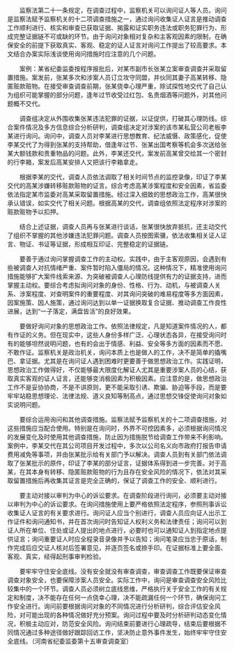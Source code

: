 　　监察法第二十一条规定，在调查过程中，监察机关可以询问证人等人员。询问是监察法赋予监察机关的十二项调查措施之一，通过询问收集证人证言是推动调查工作顺利进行、核实和审查已获取证据、揭露和证实职务违法或职务犯罪行为、形成完整证据链不可或缺的环节。由于询问对象相对复杂和主客观因素的限制，在确保安全的前提下获取真实、客观、稳定的证人证言对询问工作提出了较高要求。本文结合办案实际浅谈使用询问措施时应注意的几个问题。

　　案例：某省纪委监委按程序报批后，对某市副市长张某立案审查调查并采取留置措施。案发前，张某多次和涉案人员订立攻守同盟，并伙同其妻子高某转移、隐匿赃款赃物。在接受审查调查前期，张某侥幸心理严重，除试探性地交代了自己认为组织可能掌握的部分问题，逢年过节收受过红包、名贵烟酒等问题外，对其他问题概不交代。

　　调查组决定从外围收集张某违法犯罪的证据，以证促供，打破其心理防线。综合案件情况及多方信息综合分析研判，调查组决定对涉案的该市某私营公司老板李某进行询问。询问中，调查人员对李某进行思想教育、纪法威慑、政策感化，促使李某交代了为得到张某的支持帮助，借逢年过节、张某出国考察等机会多次送给张某大额钱款和贵重物品的问题。此外，李某还交代，案发前高某曾交给其一个密封的行李箱，案发后高某安排人又把该行李箱拿走。

　　根据李某的交代，调查人员依法调取了相关时间节点的监控录像，印证了李某交代的高某涉嫌转移赃款赃物的证言。综合考虑高某涉案程度和安全因素，省监委依法指定某市监委对高某采取留置措施。经过深入细致的思想政治工作，高某很快承认错误，如实交代了相关问题。根据高某的交代，调查组依照法定程序对涉案的赃款赃物予以扣押。

　　结合上述证据，调查人员再与张某进行谈话，张某很快放弃抵抗，还主动交代了组织不掌握的其他涉嫌违法犯罪问题。调查人员按图索骥，依法收集相关证人证言、物证、书证等证据，形成相互印证、完整稳定的证据链。

　　要善于通过询问掌握调查工作的主动权。实践中，由于主客观原因，会遇到有些被调查人对抗情绪严重、案件暂时陷入僵局的情况。这种情况下，精准使用询问措施能够扩大案件线索来源、为突破被调查人心理防线提供有力的证据支持，进而掌握主动权。要综合考虑拟询问对象的身份、性格、行为、动机，与被调查人关系、涉案程度、对查明案件的重要程度、对其询问突破的难易程度等多方面因素，因案施策、因人施策，通过询问达到以单一证据换取复合证据、推动调查工作良性进展，达到“一子落定，满盘皆活”的良好效果。

　　要做好询问对象的思想政治工作。依照法律规定，凡是知道案件情况的人，都有作证的义务。但在现实中，这些人身份多样广泛、心理状态各异，在接受询问时有的能够坦然说明问题，也有的会出于情感、利益、安全等多方面的因素而不愿、不敢作证。监察机关是政治机关，询问本质上也是做人的工作，决不是简单的撬嘴巴、拿证据。尤其是在询问证人遇到困难时更要善于做思想政治工作。实践证明，思想政治工作做得好，不仅能够最大限度化解证人尤其是重要涉案人员的心结，获取真实客观的证人证言，还能够变消极因素为积极因素。应注意的是，做思想政治工作不是妥协协商，不是不讲原则，更不能采取引诱、欺骗、胁迫等手段，而是要牢牢站稳思想理论、法律法规、道义良知等制高点，通过思想交锋促使询问对象如实说明问题。

　　要综合运用询问和其他调查措施。监察法赋予监察机关的十二项调查措施，对这些措施应当配合使用。特别是在询问时，外界不可控因素多，必须根据询问情况的发展变化及时使用其他调查措施，防止因为措施脱节给调查工作带来不利影响。案例中，李某交代在其公司项目开发过程中，多次以公司名义向市政府打报告申请费用减免等事项，并由张某批示给有关部门予以解决。调查人员到有关部门依法调取了张某批示的原件，印证了李某的部分证言，证据体系得到进一步完善。对于高某，在其本身有转移、隐匿赃款赃物的行为且存在安全风险的情况下，依法对其采取留置措施后再收集其证言是完全正确的，保证了调查工作的安全、顺利进行。

　　要主动对接以审判为中心的诉讼要求。在调查阶段进行询问，必须要主动对接以审判为中心的诉讼要求。在询问措施使用上要严格依照法定程序，参照刑事诉讼收集证人证言的有关要求进行。询问证人应当个别进行，调查人员应向证人出示工作证件和询问通知书，并在首次询问时告知证人权利义务和法律责任；询问可以到证人所在单位、住处或证人提出的地点进行，必要时也可以通知证人到指定地点提供证言；询问重要证人时应全程录音录像并予以告知；询问笔录应当忠于原话，制作完成后应交证人核对后签署意见，并逐页签名或捺手印。在证据标准上要全面、客观、真实，经得起刑事审判检验。

　　要牢牢守住安全底线。没有安全就没有审查调查，审查调查工作既要保证审查调查对象安全，也要保障涉案人员安全。实际工作中，询问是审查调查安全风险比较集中的一个环节。调查人员必须树立底线思维，严格执行关于安全工作的有关规定和制度，决不能存在任何一点侥幸心理，决不能疏漏任何一个环节，确保询问工作安全进行。询问前要根据询问对象的不同情况进行分析研判，综合评估安全风险，对可能出现的各种情况做好充分预案。询问过程中要及时分析研判动态变化情况，积极主动应对，防范安全风险。询问结束前要进行心理疏导，结束后要根据不同情况通过多种途径做好跟踪回访工作，坚决防止意外事件发生，始终牢牢守住安全底线。（河南省纪委监委第十五审查调查室）